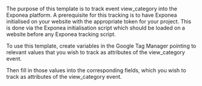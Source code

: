 The purpose of this template is to track event view_category into the Exponea platform. A prerequisite for this tracking is to have Exponea initialised on your website with the appropriate token for your project. This is done via the Exponea initialisation script which should be loaded on a website before any Exponea tracking script. 

To use this template, create variables in the Google Tag Manager pointing to relevant values that you wish to track as attributes of the view_category event. 

Then fill in those values into the corresponding fields, which you wish to track as attributes of the view_category event. 
